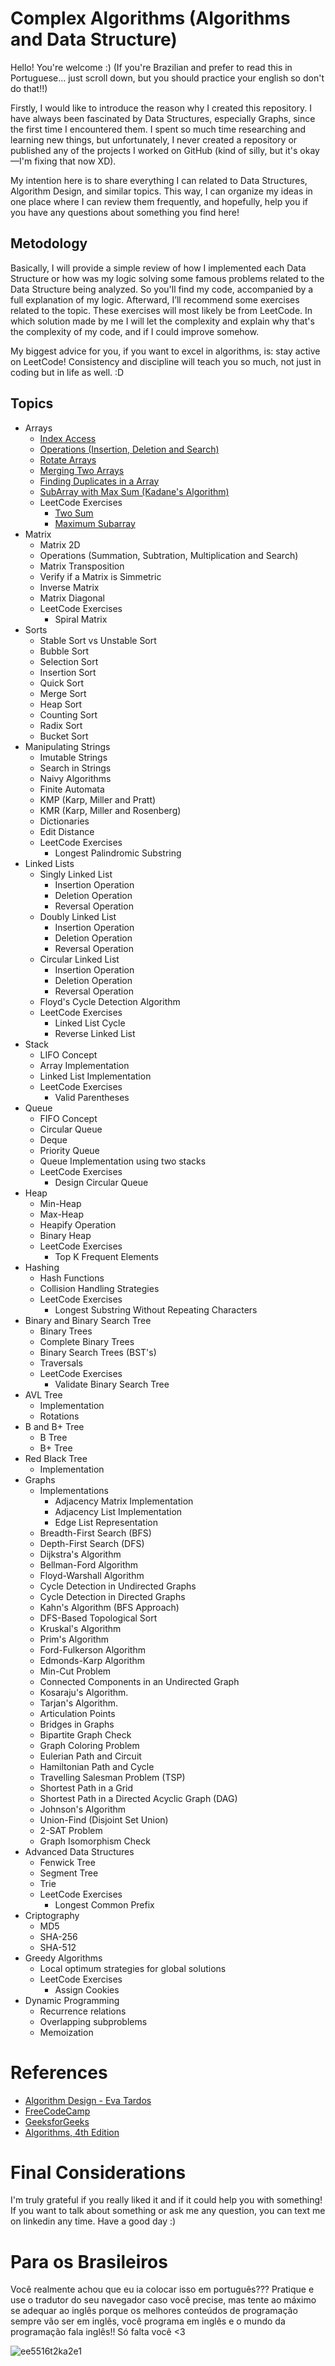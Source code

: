 # Complex Algorithms (Algorithms and Data Structure)

Hello! You're welcome :) (If you're Brazilian and prefer to read this in Portuguese... just scroll down, but you should practice your english so don't do that!!)

Firstly, I would like to introduce the reason why I created this repository. I have always been fascinated by Data Structures, especially Graphs, since the first time I encountered them. I spent so much time researching and learning new things, but unfortunately, I never created a repository or published any of the projects I worked on GitHub (kind of silly, but it's okay—I'm fixing that now XD).

My intention here is to share everything I can related to Data Structures, Algorithm Design, and similar topics. This way, I can organize my ideas in one place where I can review them frequently, and hopefully, help you if you have any questions about something you find here!

## Metodology

Basically, I will provide a simple review of how I implemented each Data Structure or how was my logic solving some famous problems related to the Data Structure being analyzed. So you'll find my code, accompanied by a full explanation of my logic. Afterward, I’ll recommend some exercises related to the topic. These exercises will most likely be from LeetCode. In which solution made by me I will let the complexity and explain why that's the complexity of my code, and if I could improve somehow.

My biggest advice for you, if you want to excel in algorithms, is: stay active on LeetCode! Consistency and discipline will teach you so much, not just in coding but in life as well. :D

## Topics
- Arrays
    - [Index Access](Implementations/Arrays/index_access.cpp)
    - [Operations (Insertion, Deletion and Search)](Implementations/Arrays/operations.cpp) 
    - [Rotate Arrays](Implementations/Arrays/rotate_array.cpp)
    - [Merging Two Arrays](Implementations/Arrays/merging_arrays.cpp)
    - [Finding Duplicates in a Array](Implementations/Arrays/find_duplicated.cpp)
    - [SubArray with Max Sum (Kadane's Algorithm)](Implementations/Arrays/kadane_algo.cpp)
    - LeetCode Exercises
        - [Two Sum](Implementations/Arrays/LeetCode/two_sum.cpp)
        - [Maximum Subarray](Implementations/Arrays/LeetCode/max_subarray.cpp)
- Matrix
    - Matrix 2D
    - Operations (Summation, Subtration, Multiplication and Search)
    - Matrix Transposition
    - Verify if a Matrix is Simmetric
    - Inverse Matrix
    - Matrix Diagonal
    - LeetCode Exercises
        - Spiral Matrix 
- Sorts
    - Stable Sort vs Unstable Sort
    - Bubble Sort
    - Selection Sort
    - Insertion Sort
    - Quick Sort
    - Merge Sort
    - Heap Sort
    - Counting Sort
    - Radix Sort
    - Bucket Sort 
- Manipulating Strings
    - Imutable Strings
    - Search in Strings
    - Naivy Algorithms
    - Finite Automata
    - KMP (Karp, Miller and Pratt)
    - KMR (Karp, Miller and Rosenberg)
    - Dictionaries
    - Edit Distance
    - LeetCode Exercises
        - Longest Palindromic Substring
- Linked Lists
    - Singly Linked List
        - Insertion Operation
        - Deletion Operation
        - Reversal Operation
    - Doubly Linked List
        - Insertion Operation
        - Deletion Operation
        - Reversal Operation
    - Circular Linked List
        - Insertion Operation
        - Deletion Operation
        - Reversal Operation
    - Floyd's Cycle Detection Algorithm
    - LeetCode Exercises
        - Linked List Cycle
        - Reverse Linked List
- Stack
    - LIFO Concept
    - Array Implementation
    - Linked List Implementation
    - LeetCode Exercises
        - Valid Parentheses
- Queue
    - FIFO Concept
    - Circular Queue
    - Deque
    - Priority Queue
    - Queue Implementation using two stacks
    - LeetCode Exercises
        - Design Circular Queue
- Heap
    - Min-Heap
    - Max-Heap
    - Heapify Operation
    - Binary Heap
    - LeetCode Exercises
        - Top K Frequent Elements
- Hashing
    - Hash Functions
    - Collision Handling Strategies
    - LeetCode Exercises
        - Longest Substring Without Repeating Characters
- Binary and Binary Search Tree
    - Binary Trees
    - Complete Binary Trees
    - Binary Search Trees (BST's)
    - Traversals
    - LeetCode Exercises
        - Validate Binary Search Tree
- AVL Tree
    - Implementation
    - Rotations
- B and B+ Tree
    - B Tree
    - B+ Tree
- Red Black Tree
    - Implementation 
- Graphs
    - Implementations
        - Adjacency Matrix Implementation
        - Adjacency List Implementation 
        - Edge List Representation
    - Breadth-First Search (BFS)
    - Depth-First Search (DFS)
    - Dijkstra's Algorithm
    - Bellman-Ford Algorithm
    - Floyd-Warshall Algorithm
    - Cycle Detection in Undirected Graphs
    - Cycle Detection in Directed Graphs
    - Kahn's Algorithm (BFS Approach)
    - DFS-Based Topological Sort
    - Kruskal's Algorithm
    - Prim's Algorithm
    - Ford-Fulkerson Algorithm
    - Edmonds-Karp Algorithm
    - Min-Cut Problem
    - Connected Components in an Undirected Graph
    - Kosaraju's Algorithm.
    - Tarjan's Algorithm.
    - Articulation Points
    - Bridges in Graphs
    - Bipartite Graph Check
    - Graph Coloring Problem
    - Eulerian Path and Circuit
    - Hamiltonian Path and Cycle
    - Travelling Salesman Problem (TSP)
    - Shortest Path in a Grid
    - Shortest Path in a Directed Acyclic Graph (DAG)
    - Johnson's Algorithm
    - Union-Find (Disjoint Set Union)
    - 2-SAT Problem
    - Graph Isomorphism Check
- Advanced Data Structures
    - Fenwick Tree
    - Segment Tree
    - Trie
    - LeetCode Exercises
        - Longest Common Prefix
- Criptography
    - MD5
    - SHA-256
    - SHA-512
- Greedy Algorithms
    - Local optimum strategies for global solutions
    - LeetCode Exercises
        - Assign Cookies 
- Dynamic Programming
    - Recurrence relations
    - Overlapping subproblems 
    - Memoization

# References

- [Algorithm Design - Eva Tardos](https://www.cs.princeton.edu/~wayne/kleinberg-tardos/)
- [FreeCodeCamp](https://www.freecodecamp.org/)
- [GeeksforGeeks](https://www.geeksforgeeks.org/)
- [Algorithms, 4th Edition](https://algs4.cs.princeton.edu/home/)

# Final Considerations 

I'm truly grateful if you really liked it and if it could help you with something! If you want to talk about something or ask me any question, you can text me on linkedin any time. Have a good day :)

# Para os Brasileiros

Você realmente achou que eu ia colocar isso em português??? Pratique e use o tradutor do seu navegador caso você precise, mas tente ao máximo se adequar ao inglês porque os melhores conteúdos de programação sempre vão ser em inglês, você programa em inglês e o mundo da programação fala inglês!! Só falta você <3

![ee5516t2ka2e1](https://github.com/user-attachments/assets/6acb53b3-e1e9-4fba-8f5e-f88dfcfb7436)
